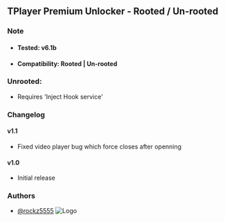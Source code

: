 ## TPlayer Premium Unlocker - Rooted / Un-rooted
### Note
* #### Tested: v6.1b
* #### Compatibility: Rooted | Un-rooted

### Unrooted:
* Requires 'Inject Hook service'
### Changelog
#### v1.1
* Fixed video player bug which force closes after openning

#### v1.0
* Initial release
### Authors
- [@rockz5555](https://www.github.com/rockz5555)
![Logo](https://apkvision.com/wp-content/uploads/2021/11/24295748-140x140.png)
